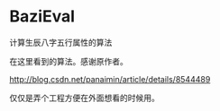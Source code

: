 BaziEval
========

计算生辰八字五行属性的算法

在这里看到的算法。感谢原作者。

http://blog.csdn.net/panaimin/article/details/8544489

仅仅是弄个工程方便在外面想看的时候用。
